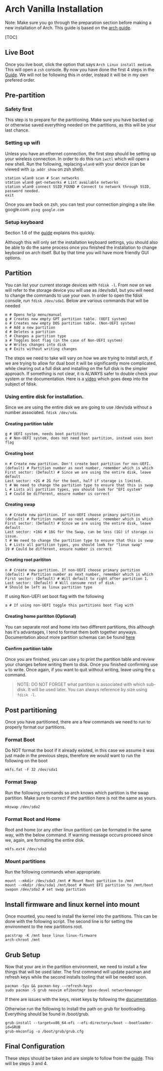 # Arch Vanilla Installation

Note: Make sure you go through the preparation section before making a new installation of Arch. This guide is based on the [arch guide](https://wiki.archlinux.org/title/Installation_guide).

[TOC]

## Live Boot
Once you live boot, click the option that says `Arch Linux install medium`. This will open a `zsh` console. By now you have done the first 4 steps in the [Guide](https://wiki.archlinux.org/title/Installation_guide). We will not be following this in order, instead it will be in my own prefered order.

## Pre-partition
### Safety first
This step is to prepare for the partitioning. Make sure you have backed up or otherwise saved everything needed on the partitions, as this will be your last chance.

### Setting up wifi
Unless you have an ethernet connection, the first step should be setting up your wireless connection. In order to do this run `iwctl` which will open a new shell. Run the following, replacing `wlan0` with your device (can be viewed with `ip addr show` on zsh shell).

```
station wlan0 scan # Scan networks
station wlan0 get-networks # List available networks
station wlan0 connect SSID_FOUND # Connect to network through SSID, password needed.
exit
```

Once you are back on zsh, you can test your connection pinging a site like google.com. `ping google.com`

### Setup keyboard

Section 1.6 of the [guide](https://wiki.archlinux.org/title/Installation_guide) explains this quickly.

Although this will only set the installation keyboard settings, you should also be able to do the same process once you finished the installation to change keyboard on arch itself. But by that time you will have more friendly GUI options.

## Partition
You can list your current storage devices with `fdisk -l`. From now on we will refer to the storage device you will use as /dev/sda1, but you will need to change the commands to use your own. In order to open the fdisk console, run `fdisk /dev/sda1`. Below are various commands that will be needed

```
m # Opens help menu/manual
g # Creates new empty GPT partition table. (UEFI system)
o # Creates new empty DOS partition table. (Non-UEFI system)
n # Add a new partition
d # Deletes a partition
t # Changes a partition type
a # Toggles boot flag (in the case of Non-UEFI system)
w # Writes changes into disk
q # Exits without writing changes
```

The steps we need to take will vary on how we are trying to install arch, if we are trying to allow for dual boot it will be significantly more complicated, while clearing out a full disk and installing on the full disk is the simpler approach. If something is not clear, it is ALWAYS safer to double check your system or the documentation. Here is a [video](https://www.youtube.com/watch?v=LPYfoFSXB9A) which goes deep into the subject of fdisk.

### Using entire disk for installation.
Since we are using the entire disk we are going to use /dev/sda without a number associated. `fdisk /dev/sda`. 

#### Creating partition table

```
g # UEFI system, needs boot partititon
o # Non-UEFI system, does not need boot partition, instead uses boot flag
```

#### Creating boot

```
n # Create new partition. Don't create boot partition for non-UEFI.
(default) # Partition number as next number, remember which is which
First sector: (Default) # Since we are using the entire disk, leave default
Last sector: +2G # 2G for the boot, half if storage is limited.
t # We need to change the partition type to ensure that this is swap
L # Lists all partition types, you should look for "EFI system"
1 # Could be different, ensure number is correct
```

#### Creating swap

```
n # Create new partition. If non-UEFI choose primary partition
(default) # Partition number as next number, remember which is which
First sector: (Default) # Since we are using the entire disk, leave default
Last sector: +16G # 16G for the Swap, can be less (1G) if storage is issue.
t # We need to change the partition type to ensure that this is swap
L # Lists all partition types, you should look for "linux swap"
19 # Could be different, ensure number is correct
```

#### Creating root parititon
```
n # Create new partition. If non-UEFI choose primary partition
(default) # Partition number as next number, remember which is which
First sector: (Default) # Will default to right after partition 1.
Last sector: (Default) # Will consume rest of disk.
# Should be left as linux partition type
```

If using Non-UEFI set boot flag with the following

```
a # If using non-UEFI toggle this partitions boot flag with
```

#### Creating home parititon (Optional)
You can separate root and home into two different partitions, this although has it's advantages, I tend to format them both together anyways. Documentation about more partition schemas can be found [here](https://wiki.archlinux.org/title/Partitioning#Partition_scheme)

#### Confirm partition table
Once you are finished, you can use `p` to print the partition table and review your changes before writing them to disk. Once you finished confirming use `w` to write. Once again, if you want to quit without writing, leave using the `q` command.

> NOTE: DO NOT FORGET what partition is associated with which sub-disk. It will be used later. You can always reference by size using `fdisk -l`.

## Post partitioning
Once you have partitioned, there are a few commands we need to run to properly format our partitions.

### Format Boot
Do NOT format the boot if it already existed, in this case we assume it was just made in the previous steps, therefore we would want to run the following on the boot 

```
mkfs.fat -F 32 /dev/sda1
```

### Format Swap
Run the following commands so arch knows which partition is the swap partition. Make sure to correct if the partition here is not the same as yours.

```
mkswap /dev/sda2
```

### Format Root and Home
Root and home (or any other linux partition) can be formated in the same way, with the below command. If warning message occurs proceed since we, again, are formating the entire disk.

```
mkfs.ext4 /dev/sda3
```

### Mount partitions
Run the following commands when appropriate.

```
mount --mkdir /dev/sda3 /mnt # Mount Root partition to /mnt
mount --mkdir /dev/sda1 /mnt/boot # Mount EFI partition to /mnt/boot
swapon /dev/sda2 # set swap partition
```

## Install firmware and linux kernel into mount
Once mounted, you need to install the kernel into the partitions. This can be done with the following script. The second line is for setting the environment to the new partitions root.

```
pacstrap -K /mnt base linux linux-firmware
arch-chroot /mnt
```

## Grub Setup
Now that your are in the partition environment, we need to install a few things that will be used later. The first command will update pacman and refresh keys while the second installs tooling that will be needed soon.

```
pacman -Syu && pacman-key --refresh-keys
sudo pacman -S grub neovim efibootmgr base-devel networkmanager
```

If there are issues with the keys, reset keys by following the [documentation](https://wiki.archlinux.org/title/Pacman/Package_signing#Resetting_all_the_keys).

Otherwise run the following to install the path on grub for bootloading. Everything should be found in /boot/grub.

```
grub-install --target=x86_64-efi --efi-directory=/boot --bootloader-id=GRUB
grub-mkconfig -o /boot/grub/grub.cfg
```

## Final Configuration
These steps should be taken and are simple to follow from the [guide](https://wiki.archlinux.org/title/Installation_guide). This will be steps 3 and 4.
